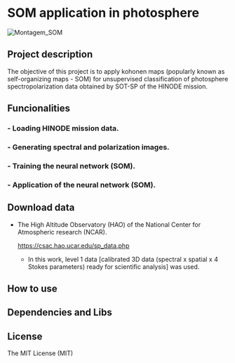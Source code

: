 # SOM application in photosphere
![Montagem_SOM](https://github.com/user-attachments/assets/84215eb3-c3e6-4854-a75a-87d1debace4f)

## Project description
The objective of this project is to apply kohonen maps (popularly known as self-organizing maps - SOM) for unsupervised classification of photosphere spectropolarization data obtained by SOT-SP of the HINODE mission.

## Funcionalities
### - Loading HINODE mission data.
### - Generating spectral and polarization images.
### - Training the neural network (SOM).
### - Application of the neural network (SOM).

## Download data
- The High Altitude Observatory (HAO) of the National Center for Atmospheric research (NCAR).

  https://csac.hao.ucar.edu/sp_data.php

    - In this work, level 1 data [calibrated 3D data (spectral x spatial x 4 Stokes parameters) ready for scientific analysis] was used.
## How to use

## Dependencies and Libs

## License 
The MIT License (MIT)
